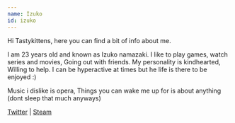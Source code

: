 ```yaml
---
name: Izuko
id: izuko
---
```

Hi Tastykittens, here you can find a bit of info about me. 

I am 23 years old and known as Izuko namazaki. I like to play games, watch series and movies, Going out with friends.
My personality is kindhearted, Willing to help. I can be hyperactive at times but he life is there to be enjoyed :)

Music i dislike is opera, Things you can wake me up for is about anything (dont sleep that much anyways)

[Twitter](https://twitter.com/IzukoNamazaki) | [Steam](http://steamcommunity.com/id/VenVaiXIII)
